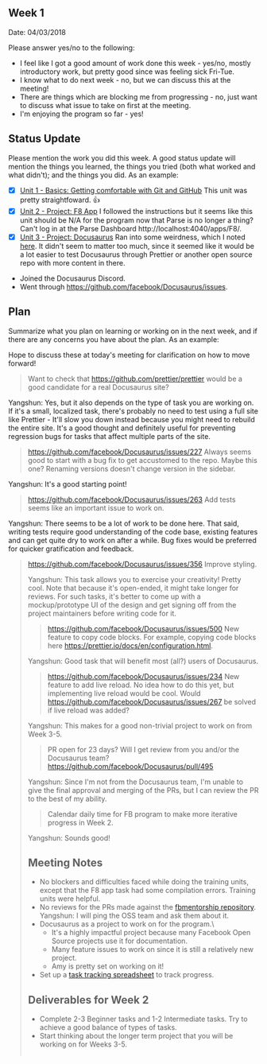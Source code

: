 ## Week 1

Date: 04/03/2018

Please answer yes/no to the following:

* I feel like I got a good amount of work done this week - yes/no, mostly introductory work, but pretty good since was feeling sick Fri-Tue.
* I know what to do next week - no, but we can discuss this at the meeting!
* There are things which are blocking me from progressing - no, just want to discuss what issue to take on first at the meeting.
* I'm enjoying the program so far - yes!

## Status Update

Please mention the work you did this week. A good status update will mention the things you learned, the things you tried (both what worked and what didn't); and the things you did. As an example:

- [x] [Unit 1 - Basics: Getting comfortable with Git and GitHub](https://www.facebook.com/groups/ossmentorship/learning_content/?filter=662333824156547) This unit was pretty straightfoward. 👍
- [x] [Unit 2 - Project: F8 App](https://www.facebook.com/groups/ossmentorship/learning_content/?filter=162143457744403) I followed the instructions but it seems like this unit should be N/A for the program now that Parse is no longer a thing? Can't log in at the Parse Dashboard http://localhost:4040/apps/F8/.
- [x] [Unit 3 - Project: Docusaurus](https://www.facebook.com/groups/ossmentorship/learning_content/?filter=916381401865001) Ran into some weirdness, which I noted [here](https://github.com/amyrlam/docusaurus-starter-kit/commit/ef86fdca64ff6fa6e9f4d67f25e6bdf00c03c2df). It didn't seem to matter too much, since it seemed like it would be a lot easier to test Docusaurus through Prettier or another open source repo with more content in there.
- Joined the Docusaurus Discord.
- Went through https://github.com/facebook/Docusaurus/issues.

## Plan

Summarize what you plan on learning or working on in the next week, and if there are any concerns you have about the plan. As an example:

Hope to discuss these at today's meeting for clarification on how to move forward!

> Want to check that https://github.com/prettier/prettier would be a good candidate for a real Docusaurus site?

Yangshun: Yes, but it also depends on the type of task you are working on. If it's a small, localized task, there's probably no need to test using a full site like Prettier - It'll slow you down instead because you might need to rebuild the entire site. It's a good thought and definitely useful for preventing regression bugs for tasks that affect multiple parts of the site.

> https://github.com/facebook/Docusaurus/issues/227 Always seems good to start with a bug fix to get accustomed to the repo. Maybe this one? Renaming versions doesn't change version in the sidebar.

Yangshun: It's a good starting point!

> https://github.com/facebook/Docusaurus/issues/263 Add tests seems like an important issue to work on.

Yangshun: There seems to be a lot of work to be done here. That said, writing tests require good understanding of the code base, existing features and can get quite dry to work on after a while. Bug fixes would be preferred for quicker gratification and feedback.

> https://github.com/facebook/Docusaurus/issues/356 Improve <table> styling.

Yangshun: This task allows you to exercise your creativity! Pretty cool. Note that because it's open-ended, it might take longer for reviews. For such tasks, it's better to come up with a mockup/prototype UI of the design and get signing off from the project maintainers before writing code for it.

> https://github.com/facebook/Docusaurus/issues/500 New feature to copy code blocks.  For example, copying code blocks here https://prettier.io/docs/en/configuration.html.

Yangshun: Good task that will benefit most (all?) users of Docusaurus.

> https://github.com/facebook/Docusaurus/issues/234 New feature to add live reload. No idea how to do this yet, but implementing live reload would be cool. Would https://github.com/facebook/Docusaurus/issues/267 be solved if live reload was added?

Yangshun: This makes for a good non-trivial project to work on from Week 3-5.

> PR open for 23 days? Will I get review from you and/or the Docusaurus team?
https://github.com/facebook/Docusaurus/pull/495

Yangshun: Since I'm not from the Docusaurus team, I'm unable to give the final approval and merging of the PRs, but I can review the PR to the best of my ability.

> Calendar daily time for FB program to make more iterative progress in Week 2.

Yangshun: Sounds good!

## Meeting Notes

* No blockers and difficulties faced while doing the training units, except that the F8 app task had some compilation errors. Training units were helpful.
* No reviews for the PRs made against the [fbmentorship repository](https://github.com/facebookmicrosites/fbmentorship). Yangshun: I will ping the OSS team and ask them about it.
* Docusaurus as a project to work on for the program.\
  * It's a highly impactful project because many Facebook Open Source projects use it for documentation.
  * Many feature issues to work on since it is still a relatively new project.
  * Amy is pretty set on working on it!
* Set up a [task tracking spreadsheet](https://docs.google.com/spreadsheets/d/1lVCN7IUgQEo-tSkKP0-P6LtCW25Olnqj7KT-faUYRFI/edit#gid=0) to track progress.

## Deliverables for Week 2

* Complete 2-3 Beginner tasks and 1-2 Intermediate tasks. Try to achieve a good balance of types of tasks.
* Start thinking about the longer term project that you will be working on for Weeks 3-5.
